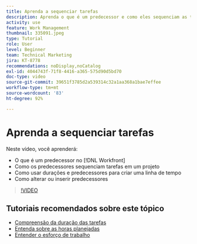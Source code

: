 ```yaml
---
title: Aprenda a sequenciar tarefas
description: Aprenda o que é um predecessor e como eles sequenciam as tarefas em um projeto. Em seguida, aprenda a usar durações e predecessores para criar uma linha do tempo.
activity: use
feature: Work Management
thumbnail: 335091.jpeg
type: Tutorial
role: User
level: Beginner
team: Technical Marketing
jira: KT-8778
recommendations: noDisplay,noCatalog
exl-id: 4044743f-71f8-4416-a365-575d90d5bd70
doc-type: video
source-git-commit: 39651f3785d2a539314c32a1aa368a1bae7effee
workflow-type: tm+mt
source-wordcount: '83'
ht-degree: 92%

---
```


# Aprenda a sequenciar tarefas

Neste vídeo, você aprenderá:

* O que é um predecessor no [!DNL  Workfront]
* Como os predecessores sequenciam tarefas em um projeto
* Como usar durações e predecessores para criar uma linha de tempo
* Como alterar ou inserir predecessores

>[!VIDEO](https://video.tv.adobe.com/v/335091/?quality=12&learn=on)

<!---
Learn more urls
There's a lot more you can learn about predecessors, such as dependency type and lag. [!DNL Workfront] recommends getting the basics down first, then pulling those other features into your project planning. If you're curious, here are some articles about additional functionality.
Overview of task predecessors
Create predecessor relationships by chaining tasks
Creating a predecessor relationship on the task list
Overview of lag types
Overview of task dependency types
--->

## Tutoriais recomendados sobre este tópico

* [Compreensão da duração das tarefas](https://experienceleague.adobe.com/en/docs/workfront-learn/tutorials-workfront/manage-work/tasks/understand-task-durations)
* [Entenda sobre as horas planejadas](https://experienceleague.adobe.com/en/docs/workfront-learn/tutorials-workfront/manage-work/tasks/understand-planned-hours)
* [Entender o esforço de trabalho](https://experienceleague.adobe.com/en/docs/workfront-learn/tutorials-workfront/manage-work/tasks/understand-work-effort)

